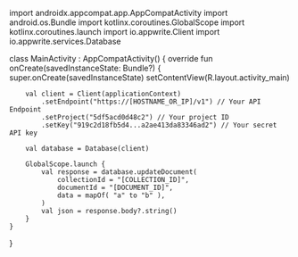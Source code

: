 import androidx.appcompat.app.AppCompatActivity
import android.os.Bundle
import kotlinx.coroutines.GlobalScope
import kotlinx.coroutines.launch
import io.appwrite.Client
import io.appwrite.services.Database

class MainActivity : AppCompatActivity() {
    override fun onCreate(savedInstanceState: Bundle?) {
        super.onCreate(savedInstanceState)
        setContentView(R.layout.activity_main)

        val client = Client(applicationContext)
            .setEndpoint("https://[HOSTNAME_OR_IP]/v1") // Your API Endpoint
            .setProject("5df5acd0d48c2") // Your project ID
            .setKey("919c2d18fb5d4...a2ae413da83346ad2") // Your secret API key

        val database = Database(client)

        GlobalScope.launch {
            val response = database.updateDocument(
                collectionId = "[COLLECTION_ID]",
                documentId = "[DOCUMENT_ID]",
                data = mapOf( "a" to "b" ),
            )
            val json = response.body?.string()        
        }
    }
}